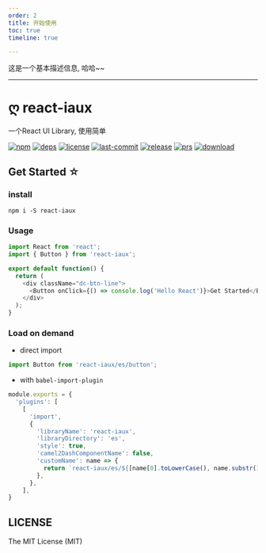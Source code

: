 ```yaml
---
order: 2
title: 开始使用
toc: true
timeline: true

---
```

这是一个基本描述信息, 哈哈~~

---



# ღ react-iaux

一个React UI Library, 使用简单

[![npm][npm]][npm-url]
[![deps][deps]][deps-url]
[![license][license]][license-url]
[![last-commit][last-commit]][last-commit-url]
[![release][release]][release-url]
[![prs][prs]][prs-url]
[![download][download]][download-url]

## Get Started ☆

### install

```
npm i -S react-iaux
```

### Usage

```js
import React from 'react';
import { Button } from 'react-iaux';

export default function() {
  return (
    <div className="dc-btn-line">
      <Button onClick={() => console.log('Hello React')}>Get Started</Button>
    </div>
  );
}

```

### Load on demand

- direct import

```js
import Button from 'react-iaux/es/button';
```

- with `babel-import-plugin`

```js
module.exports = {
  'plugins': [
    [
      'import',
      {
        'libraryName': 'react-iaux',
        'libraryDirectory': 'es',
        'style': true,
        'camel2DashComponentName': false,
        'customName': name => {
          return `react-iaux/es/${[name[0].toLowerCase(), name.substr(1)].join('')}`;
        },
      },
    ],
}
```

## LICENSE

The MIT License (MIT)


[npm]: https://img.shields.io/npm/v/react-iaux

[npm-url]: https://www.npmjs.com/package/react-iaux

[node]: https://badgen.net/npm/node/react-iaux

[node-url]: https://nodejs.org

[deps]: https://img.shields.io/david/webpack/webpack.svg

[deps-url]: #

[prs]: https://img.shields.io/badge/PRs-welcome-brightgreen.svg

[prs-url]: https://github.com/iovx/iovx/react-iaux

[tag]: https://badgen.net/github/tags/iovx/react-iaux

[tag-url]: #

[release]: https://badgen.net/github/release/iovx/react-iaux

[release-url]: #

[license]: https://img.shields.io/github/license/iovx/react-iaux

[license-url]: #

[tests-url]:https://travis-ci.com/github/iovx/react-iaux/builds

[tests]:https://badgen.net/travis/iovx/react-iaux

[last-commit-url]: https://travis-ci.com/github/iovx/react-iaux/builds

[last-commit]: https://badgen.net/github/last-commit/iovx/react-iaux

[cover-url]: https://codecov.io/github/react-iaux/

[cover]: https://badgen.net/codecov/c/github/react-iaux/master

[download-url]: https://www.npmjs.com/package/react-iaux

[download]: https://badgen.net/npm/dw/react-iaux

